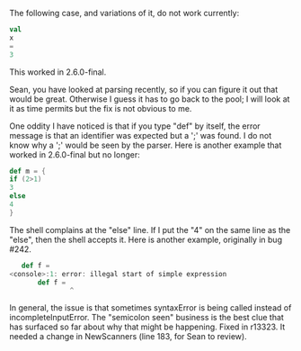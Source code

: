 The following case, and variations of it, do not work currently:
```scala
val
x
=
3
```
This worked in 2.6.0-final.

Sean, you have looked at parsing recently, so if you can figure it out that would be great.  Otherwise I guess it has to go back to the pool; I will look at it as time permits but the fix is not obvious to me.

One oddity I have noticed is that if you type "def" by itself, the error message is that an identifier was expected but a ';' was found.  I do not know why a ';' would be seen by the parser.
Here is another example that worked in 2.6.0-final but no longer:
```scala
def m = {
if (2>1)
3
else
4
}
```

The shell complains at the "else" line.  If I put the "4" on the same line as the "else", then the shell accepts it.
Here is another example, originally in bug #242.
```scala
   def f = 
<console>:1: error: illegal start of simple expression
       def f = 
               ^
```

In general, the issue is that sometimes syntaxError is being called instead of incompleteInputError.  The "semicolon seen" business is the best clue that has surfaced so far about why that might be happening.
Fixed in r13323. It needed a change in NewScanners (line 183, for Sean to review).
